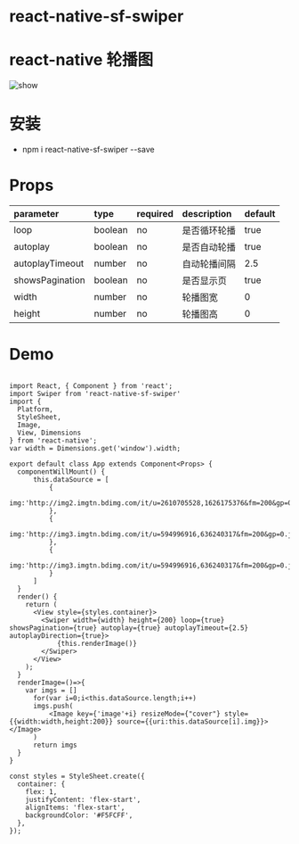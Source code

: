 # react-native-sf-swiper

# react-native 轮播图

![show](./demo.gif)

# 安装
* npm i react-native-sf-swiper --save

# Props
|  parameter  |  type  |  required  |   description  |  default  |
|:-----|:-----|:-----|:-----|:-----|
|loop|boolean|no|是否循环轮播|true|
|autoplay|boolean|no|是否自动轮播|true|
|autoplayTimeout|number|no|自动轮播间隔|2.5|
|showsPagination|boolean|no|是否显示页|true|
|width|number|no|轮播图宽|0|
|height|number|no|轮播图高|0|


# Demo
```

import React, { Component } from 'react';
import Swiper from 'react-native-sf-swiper'
import {
  Platform,
  StyleSheet,
  Image,
  View, Dimensions
} from 'react-native';
var width = Dimensions.get('window').width;

export default class App extends Component<Props> {
  componentWillMount() {
      this.dataSource = [
          {
            img:'http://img2.imgtn.bdimg.com/it/u=2610705528,1626175376&fm=200&gp=0.jpg'
          },
          {
              img:'http://img3.imgtn.bdimg.com/it/u=594996916,636240317&fm=200&gp=0.jpg'
          },
          {
              img:'http://img3.imgtn.bdimg.com/it/u=594996916,636240317&fm=200&gp=0.jpg'
          }
      ]
  }
  render() {
    return (
      <View style={styles.container}>
        <Swiper width={width} height={200} loop={true} showsPagination={true} autoplay={true} autoplayTimeout={2.5} autoplayDirection={true}>
            {this.renderImage()}
        </Swiper>
      </View>
    );
  }
  renderImage=()=>{
    var imgs = []
      for(var i=0;i<this.dataSource.length;i++)
      imgs.push(
          <Image key={'image'+i} resizeMode={"cover"} style={{width:width,height:200}} source={{uri:this.dataSource[i].img}}></Image>
      )
      return imgs
  }
}

const styles = StyleSheet.create({
  container: {
    flex: 1,
    justifyContent: 'flex-start',
    alignItems: 'flex-start',
    backgroundColor: '#F5FCFF',
  },
});
